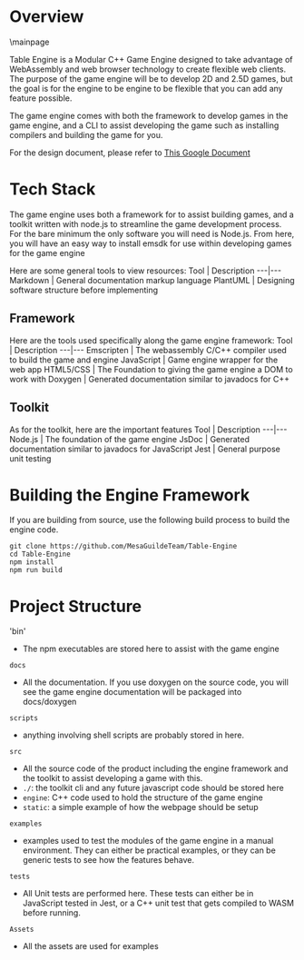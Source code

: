 # Overview
\mainpage

Table Engine is a Modular C++ Game Engine designed to take advantage of WebAssembly and web browser technology to create flexible web clients.
The purpose of the game engine will be to develop 2D and 2.5D games, but the goal is for the engine to be engine to be flexible that you can add any feature possible.

The game engine comes with both the framework to develop games in the game engine, and a CLI to assist developing the game such as installing compilers and building the game for you.

For the design document, please refer to [This Google Document](https://docs.google.com/document/d/1oLOHmxrwEfjTDFo12rYifWIXcJgFl-JyXFgPHCGT00A)

# Tech Stack
The game engine uses both a framework for to assist building games, and a toolkit written with node.js to streamline the game development process. For the bare minimum the only software you will need is Node.js. From here, you will have an easy way to install emsdk for use within developing games for the game engine 

Here are some general tools to view resources:
Tool | Description
---|---
Markdown | General documentation markup language
PlantUML | Designing software structure before implementing

## Framework
Here are the tools used specifically along the game engine framework:
Tool | Description
---|---
Emscripten | The webassembly C/C++ compiler used to build the game and engine
JavaScript | Game engine wrapper for the web app
HTML5/CSS | The Foundation to giving the game engine a DOM to work with
Doxygen | Generated documentation similar to javadocs for C++

## Toolkit
As for the toolkit, here are the important features
Tool | Description
---|---
Node.js | The foundation of the game engine
JsDoc | Generated documentation similar to javadocs for JavaScript
Jest | General purpose unit testing

# Building the Engine Framework

If you are building from source, use the following build process to build the engine code. 

```
git clone https://github.com/MesaGuildeTeam/Table-Engine
cd Table-Engine
npm install
npm run build
```

##

# Project Structure

'bin'
- The npm executables are stored here to assist with the game engine 

`docs`
- All the documentation. If you use doxygen on the source code, you will see the game engine documentation will be packaged into docs/doxygen

`scripts`
- anything involving shell scripts are probably stored in here. 

`src`
- All the source code of the product including the engine framework and the toolkit to assist developing a game with this.
- `./`: the toolkit cli and any future javascript code should be stored here 
- `engine`: C++ code used to hold the structure of the game engine
- `static`: a simple example of how the webpage should be setup

`examples`
- examples used to test the modules of the game engine in a manual environment. They can either be practical examples, or they can be generic tests to see how the features behave.

`tests`
- All Unit tests are performed here. These tests can either be in JavaScript tested in Jest, or a C++ unit test that gets compiled to WASM before running.

`Assets`
- All the assets are used for examples
